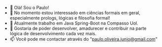 - 👋 Olá! Sou o Paulo!
- 👀 No momento estou interessado em ciências formais em geral, especialmente prologs, lógicas e filosofia formal!
- 🌱 Atualmente trabalho em Java Spring-Boot na Compasso Uol.
- 💞️ Gostaria de poder desenvolver, amadurecer e contribuir na parte lógica de desenvolvimento cada vez mais.
- 📫 Você pode me contactar através do "paulo.oliveira.junio@gmail.com" 

<!---
PJ-Oliveira/PJ-Oliveira is a ✨ special ✨ repository because its `README.md` (this file) appears on your GitHub profile.
You can click the Preview link to take a look at your changes.
--->
